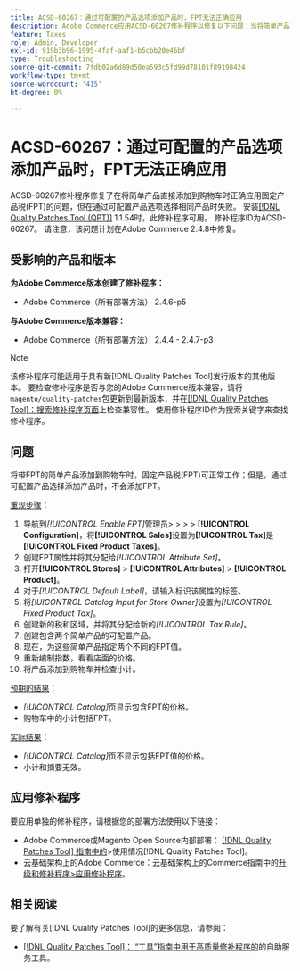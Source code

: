 ```yaml
---
title: ACSD-60267：通过可配置的产品选项添加产品时，FPT无法正确应用
description: Adobe Commerce应用ACSD-60267修补程序以修复以下问题：当将简单产品直接添加到购物车时，会正确应用固定产品税(FPT)，但是在通过可配置产品选项选择相同产品时失败。
feature: Taxes
role: Admin, Developer
exl-id: 919b3b96-1995-4faf-aaf1-b5cbb20e46bf
type: Troubleshooting
source-git-commit: 7fdb02a6d89d50ea593c5fd99d78101f89198424
workflow-type: tm+mt
source-wordcount: '415'
ht-degree: 0%

---
```


# ACSD-60267：通过可配置的产品选项添加产品时，FPT无法正确应用

ACSD-60267修补程序修复了在将简单产品直接添加到购物车时正确应用固定产品税(FPT)的问题，但在通过可配置产品选项选择相同产品时失败。 安装[[!DNL Quality Patches Tool (QPT)]](https://experienceleague.adobe.com/docs/commerce-operations/tools/quality-patches-tool/usage.html?lang=zh-Hans) 1.1.54时，此修补程序可用。 修补程序ID为ACSD-60267。 请注意，该问题计划在Adobe Commerce 2.4.8中修复。

## 受影响的产品和版本

**为Adobe Commerce版本创建了修补程序：**

* Adobe Commerce（所有部署方法） 2.4.6-p5

**与Adobe Commerce版本兼容：**

* Adobe Commerce（所有部署方法） 2.4.4 - 2.4.7-p3

>[!NOTE]
>
>该修补程序可能适用于具有新[!DNL Quality Patches Tool]发行版本的其他版本。 要检查修补程序是否与您的Adobe Commerce版本兼容，请将`magento/quality-patches`包更新到最新版本，并在[[!DNL Quality Patches Tool]：搜索修补程序页面](https://experienceleague.adobe.com/tools/commerce-quality-patches/index.html?lang=zh-Hans)上检查兼容性。 使用修补程序ID作为搜索关键字来查找修补程序。

## 问题

将带FPT的简单产品添加到购物车时，固定产品税(FPT)可正常工作；但是，通过可配置产品选择添加产品时，不会添加FPT。

<u>重现步骤</u>：

1. 导航到&#x200B;*[!UICONTROL Enable FPT]*&#x200B;管理员&#x200B;*>* > *>* > **[!UICONTROL Configuration]**，将&#x200B;**[!UICONTROL Sales]**&#x200B;设置为&#x200B;**[!UICONTROL Tax]**&#x200B;是&#x200B;**[!UICONTROL Fixed Product Taxes]**。
1. 创建FPT属性并将其分配给&#x200B;*[!UICONTROL Attribute Set]*。
1. 打开&#x200B;**[!UICONTROL Stores]** > **[!UICONTROL Attributes]** > **[!UICONTROL Product]**。
1. 对于&#x200B;*[!UICONTROL Default Label]*，请输入标识该属性的标签。
1. 将&#x200B;*[!UICONTROL Catalog Input for Store Owner]*&#x200B;设置为&#x200B;*[!UICONTROL Fixed Product Tax]*。
1. 创建新的税和区域，并将其分配给新的&#x200B;*[!UICONTROL Tax Rule]*。
1. 创建包含两个简单产品的可配置产品。
1. 现在，为这些简单产品指定两个不同的FPT值。
1. 重新编制指数，看看店面的价格。
1. 将产品添加到购物车并检查小计。

<u>预期的结果</u>：

* *[!UICONTROL Catalog]*&#x200B;页显示包含FPT的价格。
* 购物车中的小计包括FPT。

<u>实际结果</u>：

* *[!UICONTROL Catalog]*&#x200B;页不显示包括FPT值的价格。
* 小计和摘要无效。

## 应用修补程序

要应用单独的修补程序，请根据您的部署方法使用以下链接：

* Adobe Commerce或Magento Open Source内部部署： [[!DNL Quality Patches Tool] 指南中的](/help/tools/quality-patches-tool/usage.md)>使用情况[!DNL Quality Patches Tool]。
* 云基础架构上的Adobe Commerce：云基础架构上的Commerce指南中的[升级和修补程序>应用修补程序](https://experienceleague.adobe.com/docs/commerce-cloud-service/user-guide/develop/upgrade/apply-patches.html?lang=zh-Hans)。

## 相关阅读

要了解有关[!DNL Quality Patches Tool]的更多信息，请参阅：

* [[!DNL Quality Patches Tool]： “工具”指南中用于高质量修补程序的](/help/tools/quality-patches-tool/quality-patches-tool-to-self-serve-quality-patches.md)的自助服务工具。
